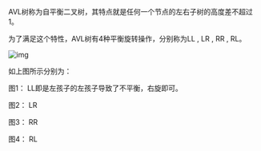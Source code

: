 AVL树称为自平衡二叉树，其特点就是任何一个节点的左右子树的高度差不超过1。

为了满足这个特性，AVL树有4种平衡旋转操作，分别称为LL , LR , RR , RL。

![img](https://img2018.cnblogs.com/blog/1635748/201908/1635748-20190814230857549-887950253.png)

如上图所示分别为：

图1： LL即是左孩子的左孩子导致了不平衡，右旋即可。

图2： LR

图3： RR

图4： RL